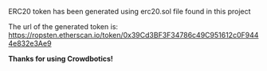 ERC20 token has been generated using erc20.sol file found in this project

The url of the generated token is: https://ropsten.etherscan.io/token/0x39Cd3BF3F34786c49C951612c0F9444e832e3Ae9

**Thanks for using Crowdbotics!**